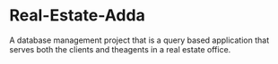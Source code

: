 # Real-Estate-Adda
A database management project that is a query based application that serves both the clients and theagents in a real estate office.
